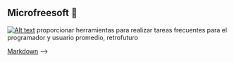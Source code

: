 ## Microfreesoft 👋

[![Alt text](https://ia601206.us.archive.org/33/items/2_20231231/2.png)](https://www.youtube.com/watch?v=zeYzCOp8Dus)
proporcionar herramientas para realizar tareas frecuentes para el programador y usuario promedio, retrofuturo 

 [Markdown](https://docs.github.com/github/writing-on-github/getting-started-with-writing-and-formatting-on-github/basic-writing-and-formatting-syntax)
-->
